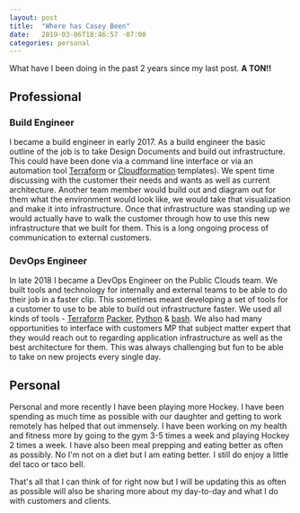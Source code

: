 ```yaml
---
layout: post
title:  "Where has Casey Been"
date:   2019-03-06T18:46:57 -07:00
categories: personal
---
```


What have I been doing in the past 2 years since my last post. **A TON!!**

## Professional

### Build Engineer
I became a build engineer in early 2017. As a build engineer the basic outline of the job is to take Design Documents and build out infrastructure. This could have been done via a command line interface or via an automation tool [Terraform](https://www.terraform.io) or [Cloudformation](https://aws.amazon.com/cloudformation/aws-cloudformation-templates/) templates). We spent time discussing with the customer their needs and wants as well as current architecture. Another team member would build out and diagram out for them what the environment would look like, we would take that visualization and make it into infrastructure. Once that infrastructure was standing up we would actually have to walk the customer through how to use this new infrastructure that we built for them. This is a long ongoing process of communication to external customers.
### DevOps Engineer
In late 2018 I became a DevOps Engineer on the Public Clouds team. We built tools and technology for internally and external teams to be able to do their job in a faster clip. This sometimes meant developing a set of tools for a customer to use to be able to build out infrastructure faster. We used all kinds of tools - [Terraform](https://www.terraform.io) [Packer](https://www.packer.io), [Python](https://www.python.org/) & [bash](https://www.gnu.org/software/bash/). We also had many opportunities to interface with customers MP that subject matter expert that they would reach out to regarding application infrastructure as well as the best architecture for them. This was always challenging but fun to be able to take on new projects every single day.

## Personal
Personal and more recently I have been playing more Hockey. I have been spending as much time as possible with our daughter and getting to work remotely has helped that out immensely. I have been working on my health and fitness more by going to the gym 3-5 times a week and playing Hockey 2 times a week. I have also been meal prepping and eating better as often as possibly. No I'm not on a diet but I am eating better. I still do enjoy a little del taco or taco bell.

That's all that I can think of for right now but I will be updating this as often as possible will also be sharing more about my day-to-day and what I do with customers and clients.